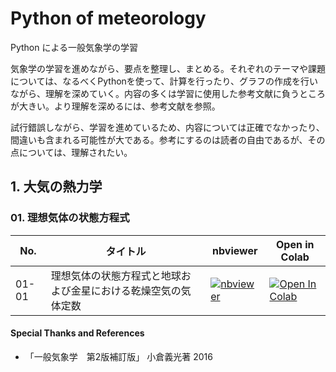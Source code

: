 # Python of meteorology

Python による一般気象学の学習

気象学の学習を進めながら、要点を整理し、まとめる。それぞれのテーマや課題については、なるべくPythonを使って、計算を行ったり、グラフの作成を行いながら、理解を深めていく。内容の多くは学習に使用した参考文献に負うところが大きい。より理解を深めるには、参考文献を参照。

試行錯誤しながら、学習を進めているため、内容については正確でなかったり、間違いも含まれる可能性が大である。参考にするのは読者の自由であるが、その点については、理解されたい。

## 1. 大気の熱力学
### 01. 理想気体の状態方程式
No.|タイトル|nbviewer|Open in Colab
-----|--------|--------|-------------
01-01|理想気体の状態方程式と地球および金星における乾燥空気の気体定数|[![nbviewer](https://camo.githubusercontent.com/bfeb5472ee3df9b7c63ea3b260dc0c679be90b97/68747470733a2f2f696d672e736869656c64732e696f2f62616467652f72656e6465722d6e627669657765722d6f72616e67652e7376673f636f6c6f72423d66333736323626636f6c6f72413d346434643464)](https://nbviewer.jupyter.org/github/deepkick/Python_of_meteorology/blob/main/01_Thermodynamics%20of%20the%20atmosphere%20Equation%20of%20state%20of%20an%20ideal%20gas.ipynb)|[![Open In Colab](https://colab.research.google.com/assets/colab-badge.svg)](https://colab.research.google.com/github/deepkick/Python_of_meteorology/blob/main/01_Thermodynamics%20of%20the%20atmosphere%20Equation%20of%20state%20of%20an%20ideal%20gas.ipynb)

#### Special Thanks and References
* 「一般気象学　第2版補訂版」 小倉義光著 2016